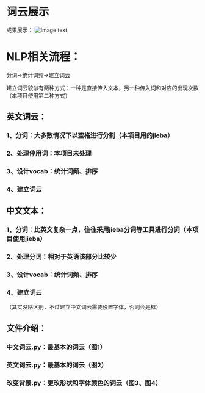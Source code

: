 # 词云展示
成果展示：
![Image text](https://github.com/renhongjie/NLP_process/blob/main/ESIM/ESIM.png)

# NLP相关流程：
分词->统计词频->建立词云

建立词云貌似有两种方式：一种是直接传入文本，另一种传入词和对应的出现次数（本项目使用第二种方式）

## 英文词云：
### 1、分词：大多数情况下以空格进行分割（本项目用的jieba）
### 2、处理停用词：本项目未处理
### 3、设计vocab：统计词频、排序
### 4、建立词云


## 中文文本：
### 1、分词：比英文复杂一点，往往采用jieba分词等工具进行分词（本项目使用jieba）
### 2、处理分词：相对于英语该部分比较少
### 3、设计vocab：统计词频、排序
### 4、建立词云
（其实没啥区别，不过建立中文词云需要设置字体，否则会是框）

## 文件介绍：
### 中文词云.py：最基本的词云（图1）
### 英文词云.py：最基本的词云（图2）
### 改变背景.py：更改形状和字体颜色的词云（图3、图4）
